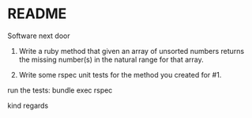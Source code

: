 # README

Software next door

1. Write a ruby method that given an array of unsorted numbers returns the missing
number(s) in the natural range for that array.

2. Write some  rspec unit tests for the method you created for #1.

run the tests:
bundle exec rspec

kind regards
